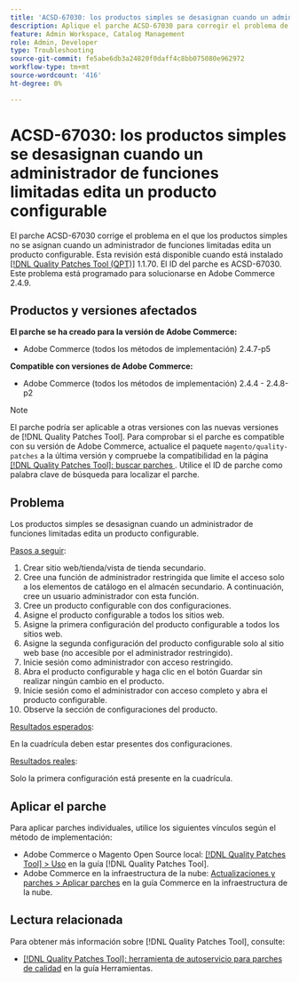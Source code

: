 ```yaml
---
title: 'ACSD-67030: los productos simples se desasignan cuando un administrador de funciones limitadas edita un producto configurable'
description: Aplique el parche ACSD-67030 para corregir el problema de Adobe Commerce en el que los productos simples no se asignan cuando un administrador de funciones limitadas edita un producto configurable.
feature: Admin Workspace, Catalog Management
role: Admin, Developer
type: Troubleshooting
source-git-commit: fe5abe6db3a24820f0daff4c8bb075080e962972
workflow-type: tm+mt
source-wordcount: '416'
ht-degree: 0%

---
```



# ACSD-67030: los productos simples se desasignan cuando un administrador de funciones limitadas edita un producto configurable

El parche ACSD-67030 corrige el problema en el que los productos simples no se asignan cuando un administrador de funciones limitadas edita un producto configurable. Esta revisión está disponible cuando está instalado [[!DNL Quality Patches Tool (QPT)]](/help/tools/quality-patches-tool/quality-patches-tool-to-self-serve-quality-patches.md) 1.1.70. El ID del parche es ACSD-67030. Este problema está programado para solucionarse en Adobe Commerce 2.4.9.


## Productos y versiones afectados

**El parche se ha creado para la versión de Adobe Commerce:**

* Adobe Commerce (todos los métodos de implementación) 2.4.7-p5

**Compatible con versiones de Adobe Commerce:**

* Adobe Commerce (todos los métodos de implementación) 2.4.4 - 2.4.8-p2

>[!NOTE]
>
>El parche podría ser aplicable a otras versiones con las nuevas versiones de [!DNL Quality Patches Tool]. Para comprobar si el parche es compatible con su versión de Adobe Commerce, actualice el paquete `magento/quality-patches` a la última versión y compruebe la compatibilidad en la página [[!DNL Quality Patches Tool]: buscar parches &#x200B;](https://experienceleague.adobe.com/tools/commerce-quality-patches/index.html?lang=es). Utilice el ID de parche como palabra clave de búsqueda para localizar el parche.

## Problema

Los productos simples se desasignan cuando un administrador de funciones limitadas edita un producto configurable.

<u>Pasos a seguir</u>:

1. Crear sitio web/tienda/vista de tienda secundario.
1. Cree una función de administrador restringida que limite el acceso solo a los elementos de catálogo en el almacén secundario. A continuación, cree un usuario administrador con esta función.
1. Cree un producto configurable con dos configuraciones.
1. Asigne el producto configurable a todos los sitios web.
1. Asigne la primera configuración del producto configurable a todos los sitios web.
1. Asigne la segunda configuración del producto configurable solo al sitio web base (no accesible por el administrador restringido).
1. Inicie sesión como administrador con acceso restringido.
1. Abra el producto configurable y haga clic en el botón Guardar sin realizar ningún cambio en el producto.
1. Inicie sesión como el administrador con acceso completo y abra el producto configurable.
1. Observe la sección de configuraciones del producto.


<u>Resultados esperados</u>:

En la cuadrícula deben estar presentes dos configuraciones.

<u>Resultados reales</u>:

Solo la primera configuración está presente en la cuadrícula.

## Aplicar el parche

Para aplicar parches individuales, utilice los siguientes vínculos según el método de implementación:

* Adobe Commerce o Magento Open Source local: [[!DNL Quality Patches Tool] > Uso](/help/tools/quality-patches-tool/usage.md) en la guía [!DNL Quality Patches Tool].
* Adobe Commerce en la infraestructura de la nube: [Actualizaciones y parches > Aplicar parches](https://experienceleague.adobe.com/docs/commerce-cloud-service/user-guide/develop/upgrade/apply-patches.html?lang=es) en la guía Commerce en la infraestructura de la nube.

## Lectura relacionada

Para obtener más información sobre [!DNL Quality Patches Tool], consulte:

* [[!DNL Quality Patches Tool]: herramienta de autoservicio para parches de calidad](/help/tools/quality-patches-tool/quality-patches-tool-to-self-serve-quality-patches.md) en la guía Herramientas.
